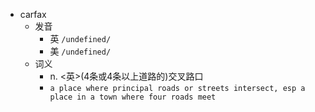- carfax
  - 发音
    - 英 `/undefined/`
    - 美 `/undefined/`
  - 词义
    - n. <英>(4条或4条以上道路的)交叉路口
    - `a place where principal roads or streets intersect, esp a place in a town where four roads meet `
